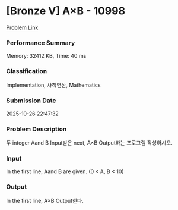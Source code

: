 <!-- Official English translation (US) — human-reviewed -->
<!-- Original: README.md -->
<!-- Translation generated: 2025-10-26 16:46:49 UTC -->

# [Bronze V] A×B - 10998 

[Problem Link](https://www.acmicpc.net/problem/10998) 

### Performance Summary

Memory: 32412 KB, Time: 40 ms

### Classification

Implementation, 사칙연산, Mathematics

### Submission Date

2025-10-26 22:47:32

### Problem Description

<p>두 integer Aand B Input받은 next, A×B Output하는 프로그램 작성하시오.</p>

### Input 

 <p>In the first line, Aand B are given. (0 < A, B < 10)</p>

### Output 

 <p>In the first line, A×B Output한다.</p>

